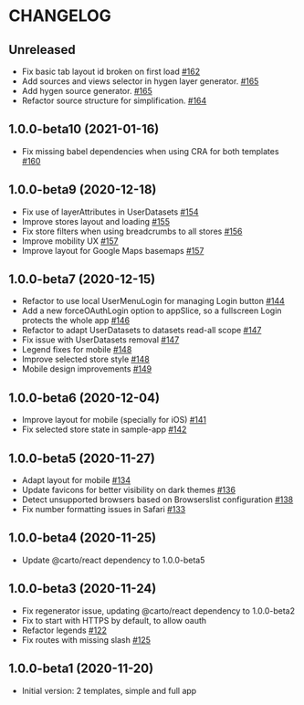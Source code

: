 # CHANGELOG

## Unreleased
- Fix basic tab layout id broken on first load [#162](https://github.com/CartoDB/carto-react-template/issues/162)
- Add sources and views selector in hygen layer generator. [#165](https://github.com/CartoDB/carto-react-template/pull/165)
- Add hygen source generator. [#165](https://github.com/CartoDB/carto-react-template/pull/165)
- Refactor source structure for simplification. [#164](https://github.com/CartoDB/carto-react-template/issues/164)

## 1.0.0-beta10 (2021-01-16)
- Fix missing babel dependencies when using CRA for both templates [#160](https://github.com/CartoDB/carto-react-template/issues/160)

## 1.0.0-beta9 (2020-12-18)
- Fix use of layerAttributes in UserDatasets [#154](https://github.com/CartoDB/carto-react-template/pull/154)
- Improve stores layout and loading [#155](https://github.com/CartoDB/carto-react-template/pull/155)
- Fix store filters when using breadcrumbs to all stores [#156](https://github.com/CartoDB/carto-react-template/pull/156)
- Improve mobility UX [#157](https://github.com/CartoDB/carto-react-template/pull/157)
- Improve layout for Google Maps basemaps [#157](https://github.com/CartoDB/carto-react-template/pull/157)

## 1.0.0-beta7 (2020-12-15)
- Refactor to use local UserMenuLogin for managing Login button [#144](https://github.com/CartoDB/carto-react-template/pull/144)
- Add a new forceOAuthLogin option to appSlice, so a fullscreen Login protects the whole app [#146](https://github.com/CartoDB/carto-react-template/pull/146)
- Refactor to adapt UserDatasets to datasets read-all scope [#147](https://github.com/CartoDB/carto-react-template/pull/147)
- Fix issue with UserDatasets removal [#147](https://github.com/CartoDB/carto-react-template/pull/147)
- Legend fixes for mobile [#148](https://github.com/CartoDB/carto-react-template/pull/148)
- Improve selected store style [#148](https://github.com/CartoDB/carto-react-template/pull/148)
- Mobile design improvements [#149](https://github.com/CartoDB/carto-react-template/pull/149)

## 1.0.0-beta6 (2020-12-04)
- Improve layout for mobile (specially for iOS) [#141](https://github.com/CartoDB/carto-react-template/pull/141)
- Fix selected store state in sample-app [#142](https://github.com/CartoDB/carto-react-template/pull/142)

## 1.0.0-beta5 (2020-11-27)
- Adapt layout for mobile [#134](https://github.com/CartoDB/carto-react-template/pull/134)
- Update favicons for better visibility on dark themes [#136](https://github.com/CartoDB/carto-react-template/pull/136)
- Detect unsupported browsers based on Browserslist configuration [#138](https://github.com/CartoDB/carto-react-template/pull/138)
- Fix number formatting issues in Safari [#133](https://github.com/CartoDB/carto-react-template/pull/133/)

## 1.0.0-beta4 (2020-11-25)
- Update @carto/react dependency to 1.0.0-beta5

## 1.0.0-beta3 (2020-11-24)
- Fix regenerator issue, updating @carto/react dependency to 1.0.0-beta2
- Fix to start with HTTPS by default, to allow oauth
- Refactor legends [#122](https://github.com/CartoDB/carto-react-template/pull/122)
- Fix routes with missing slash [#125](https://github.com/CartoDB/carto-react-template/pull/125)

## 1.0.0-beta1 (2020-11-20)
- Initial version: 2 templates, simple and full app
